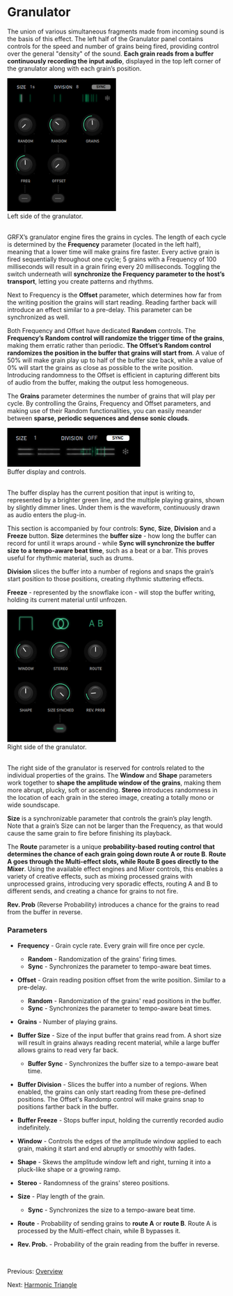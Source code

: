 # Granulator

The union of various simultaneous fragments made from incoming sound is the basis of this effect. The left half of the Granulator panel contains controls for the speed and number of grains being fired, providing control over the general "density" of the sound. **Each grain reads from a buffer continuously recording the input audio**, displayed in the top left corner of the granulator along with each grain’s position. 

<figure style="margin:0; text-align: left;">
<img src="/grfx/images/granulator-left.png" width=250 alt="Granulator (left half)" style="padding: 0px; bottom-padding: 0px" />
<figcaption>Left side of the granulator.</figcaption>
</figure>
<br>

GRFX’s granulator engine fires the grains in cycles. The length of each cycle is determined by the **Frequency** parameter (located in the left half), meaning that a lower time will make grains fire faster. Every active grain is fired sequentially throughout one cycle; 5 grains with a Frequency of 100 milliseconds will result in a grain firing every 20 milliseconds. Toggling the switch underneath will **synchronize the Frequency parameter to the host’s transport**, letting you create patterns and rhythms.

Next to Frequency is the **Offset** parameter, which determines how far from the writing position the grains will start reading. Reading farther back will introduce an effect similar to a pre-delay. This parameter can be synchronized as well.

Both Frequency and Offset have dedicated **Random** controls. The **Frequency’s Random control will randomize the trigger time of the grains**, making them erratic rather than periodic. **The Offset’s Random control randomizes the position in the buffer that grains will start from**. A value of 50% will make grain play up to half of the buffer size back, while a value of 0% will start the grains as close as possible to the write position. Introducing randomness to the Offset is efficient in capturing different bits of audio from the buffer, making the output less homogeneous.

The **Grains** parameter determines the number of grains that will play per cycle. By controlling the Grains, Frequency and Offset parameters, and making use of their Random functionalities, you can easily meander between **sparse, periodic sequences and dense sonic clouds**.

<figure style="margin:0; text-align: left;">
<img src="/grfx/images/granulator-buffer.png" alt="Granulator Buffer" style="padding: 0px; bottom-padding: 0px" />
<figcaption>Buffer display and controls.</figcaption>
</figure>
<br>

The buffer display has the current position that input is writing to, represented by a brighter green line, and the multiple playing grains, shown by slightly dimmer lines. Under them is the waveform, continuously drawn as audio enters the plug-in.

This section is accompanied by four controls: **Sync**, **Size**, **Division** and a **Freeze** button. **Size** determines the **buffer size** - how long the buffer can record for until it wraps around - while **Sync will synchronize the buffer size to a tempo-aware beat time**, such as a beat or a bar. This proves useful for rhythmic material, such as drums.

**Division** slices the buffer into a number of regions and snaps the grain’s start position to those positions, creating rhythmic stuttering effects.

**Freeze** - represented by the snowflake icon - will stop the buffer writing, holding its current material until unfrozen.

<figure style="margin:0; text-align: left;">
<img src="/grfx/images/granulator-right.png" alt="Granulator (right half)" width=250 style="padding: 0px; bottom-padding: 0px" />
<figcaption>Right side of the granulator.</figcaption>
</figure>
<br>

The right side of the granulator is reserved for controls related to the individual properties of the grains. The **Window** and **Shape** parameters work together to **shape the amplitude window of the grains**, making them more abrupt, plucky, soft or ascending. **Stereo** introduces randomness in the location of each grain in the stereo image, creating a totally mono or wide soundscape.

**Size** is a synchronizable parameter that controls the grain’s play length. Note that a grain’s Size can not be larger than the Frequency, as that would cause the same grain to fire before finishing its playback.

The **Route** parameter is a unique **probability-based routing control that determines the chance of each grain going down route A or route B**. **Route A goes through the Multi-effect slots, while Route B goes directly to the Mixer**. Using the available effect engines and Mixer controls, this enables a variety of creative effects, such as mixing processed grains with unprocessed grains, introducing very sporadic effects, routing A and B to different sends, and creating a chance for grains to not fire.

**Rev. Prob** (Reverse Probability) introduces a chance for the grains to read from the buffer in reverse.

### Parameters
- **Frequency** - Grain cycle rate. Every grain will fire once per cycle.
    - **Random** - Randomization of the grains' firing times.
    - **Sync** - Synchronizes the parameter to tempo-aware beat times.
- **Offset** - Grain reading position offset from the write position. Similar to a pre-delay.
    - **Random** - Randomization of the grains' read positions in the buffer.
    - **Sync** - Synchronizes the parameter to tempo-aware beat times.
- **Grains** - Number of playing grains.

- **Buffer Size** - Size of the input buffer that grains read from. A short size will result in grains always reading recent material, while a large buffer allows grains to read very far back.
    - **Buffer Sync** - Synchronizes the buffer size to a tempo-aware beat time.
- **Buffer Division** - Slices the buffer into a number of regions. When enabled, the grains can only start reading from these pre-defined positions. The Offset's Randomp control will make grains snap to positions farther back in the buffer.
- **Buffer Freeze** - Stops buffer input, holding the currently recorded audio indefinitely.

- **Window** - Controls the edges of the amplitude window applied to each grain, making it start and end abruptly or smoothly with fades.
- **Shape** - Skews the amplitude window left and right, turning it into a pluck-like shape or a growing ramp.
- **Stereo** - Randomness of the grains' stereo positions.
- **Size** - Play length of the grain.
    - **Sync** - Synchronizes the size to a tempo-aware beat time.
- **Route** - Probability of sending grains to **route A** or **route B**. Route A is processed by the Multi-effect chain, while B bypasses it.
- **Rev. Prob.** - Probability of the grain reading from the buffer in reverse.

<br>

Previous: [Overview](overview)

Next: [Harmonic Triangle](harmonic-triangle)
